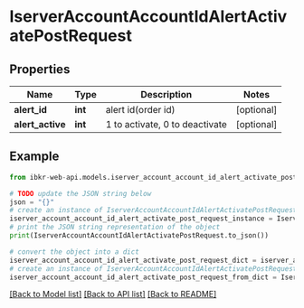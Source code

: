 # IserverAccountAccountIdAlertActivatePostRequest


## Properties

Name | Type | Description | Notes
------------ | ------------- | ------------- | -------------
**alert_id** | **int** | alert id(order id) | [optional] 
**alert_active** | **int** | 1 to activate, 0 to deactivate | [optional] 

## Example

```python
from ibkr-web-api.models.iserver_account_account_id_alert_activate_post_request import IserverAccountAccountIdAlertActivatePostRequest

# TODO update the JSON string below
json = "{}"
# create an instance of IserverAccountAccountIdAlertActivatePostRequest from a JSON string
iserver_account_account_id_alert_activate_post_request_instance = IserverAccountAccountIdAlertActivatePostRequest.from_json(json)
# print the JSON string representation of the object
print(IserverAccountAccountIdAlertActivatePostRequest.to_json())

# convert the object into a dict
iserver_account_account_id_alert_activate_post_request_dict = iserver_account_account_id_alert_activate_post_request_instance.to_dict()
# create an instance of IserverAccountAccountIdAlertActivatePostRequest from a dict
iserver_account_account_id_alert_activate_post_request_from_dict = IserverAccountAccountIdAlertActivatePostRequest.from_dict(iserver_account_account_id_alert_activate_post_request_dict)
```
[[Back to Model list]](../README.md#documentation-for-models) [[Back to API list]](../README.md#documentation-for-api-endpoints) [[Back to README]](../README.md)


